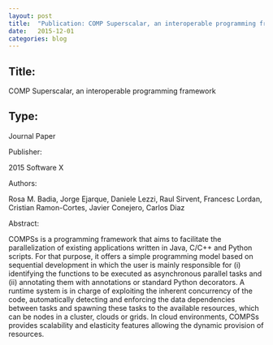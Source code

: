 ```yaml
---
layout: post
title:  "Publication: COMP Superscalar, an interoperable programming framework"
date:   2015-12-01
categories: blog
---
```


<h2>Title:</h2>
COMP Superscalar, an interoperable programming framework

<h2>Type:</h2>
Journal Paper


Publisher:

2015 Software X


Authors:

Rosa M. Badia, Jorge Ejarque, Daniele Lezzi, Raul Sirvent, Francesc Lordan, Cristian Ramon-Cortes, Javier Conejero, Carlos Diaz


Abstract:

COMPSs is a programming framework that aims to facilitate the parallelization of existing applications written in Java, C/C++ and Python scripts. For that purpose, it offers a simple programming model based on sequential development in which the user is mainly responsible for (i) identifying the functions to be executed as asynchronous parallel tasks and (ii) annotating them with annotations or standard Python decorators. A runtime system is in charge of exploiting the inherent concurrency of the code, automatically detecting and enforcing the data dependencies between tasks and spawning these tasks to the available resources, which can be nodes in a cluster, clouds or grids. In cloud environments, COMPSs provides scalability and elasticity features allowing the dynamic provision of resources.

